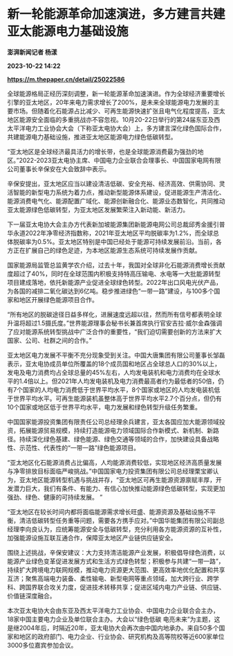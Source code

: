 # 新一轮能源革命加速演进，多方建言共建亚太能源电力基础设施
**澎湃新闻记者 杨漾**

**2023-10-22 14:22**

**https://m.thepaper.cn/detail/25022586**

全球能源格局正经历深刻调整，新一轮能源革命加速演进。作为全球经济重要增长引擎的亚太地区，20年来电力需求增长了200%，是未来全球能源电力发展的主要市场。但随着化石能源占比减少、可再生能源快速扩张且电气化程度提高，亚太地区能源安全面临的多重挑战亦不容忽视。10月20-22日举行的第24届东亚及西太平洋电力工业协会大会（下称亚太电协大会）上，多方建言深化绿色国际合作，共建能源电力基础设施，推进亚太地区能源电力绿色低碳转型。

“亚太地区是全球经济最具活力的增长带，也是全球能源消费最为强劲的地区。”2022-2023亚太电协主席、中国电力企业联合会理事长、中国国家电网有限公司董事长辛保安在大会致辞中表示。

辛保安提出，亚太地区应当以建设清洁低碳、安全充裕、经济高效、供需协同、灵活智能的新型电力系统为着力点，推动新型能源体系建设，促进能源生产清洁化、能源消费电气化、能源配置广域化、能源创新融合化、能源业态数智化，共同推动亚太能源绿色低碳转型，为亚太地区发展繁荣注入新动能、新活力。

下一届亚太电协大会主办方代表新加坡能源集团新能源电网公司总裁邱秀金援引普华永道2022年净零经济指数称，2021年亚太地区平均脱碳率为1.2%，而全球总体脱碳率为0.5%。亚太地区特别是中国已经处于能源可持续发展前沿。当前，各方正在扩展自己的绿色足迹，为本地区能源生态系统可持续发展作贡献。

国家能源局监管总监黄学农介绍，过去十年，我国对全球非化石能源消费增长贡献度超过了40%，同时在全球范围内积极支持特高压输电、水电等一大批能源转型项目建成落地，依托新能源产业促进全球绿色转型。2022年出口风电光伏产品，为各国的减排二氧化碳达到6亿吨。稳步推进绿色“一带一路”建设，与100多个国家和地区开展绿色能源项目合作。

“所有地区的脱碳途径日益多样化，进展速度远超以往，然而所有信号都表明全球升温将超过1.5摄氏度。”世界能源理事会秘书长兼首席执行官安吉拉·威尔金森强调了应对能源系统转型挑战中广泛合作的重要性，“我们迫切需要创新的方法来扩大国家、公司、社群之间的合作。”

亚太地区电力发展不平衡不充分现象受到关注。中国大唐集团有限公司董事长邹磊表示，亚太电协成员单位所覆盖的18个成员国和地区占全球总人口的30%以上，发电及电力消费均占全球总量的45%左右，人均发电装机和电力消费均在全球水平的1.4倍以上。但2021年人均发电装机及电力消费最高者约为最低者的50倍，仍有7个国家的人均电力消费低于世界平均水平，8个国家或地区的人均发电装机低于世界平均水平。可再生能源装机虽整体高于世界平均水平2.7个百分点，但仍有10个国家或地区低于世界平均水平，电力发展和绿色转型升级任务繁重。

中国国家能源投资集团有限责任公司总经理余兵建言，亚太各国应加大能源领域投资，拓展能源贸易规模，持续打造能源电力领域国际合作新模式、新机制、新路径。持续深化绿色基建、绿色能源、绿色交通等领域的合作，加快建设具备战略性、示范性、代表性的“一带一路”绿色能源项目。

“亚太地区化石能源消费占比偏高，人均能源消费较低，实现地区经济高质量发展与净零排放目标面临严峻挑战。”中国国家电力投资集团有限公司总经理栗宝卿认为，亚太地区能源转型机遇与挑战并存，“亚太地区可再生能源资源禀赋丰厚，开发潜力巨大，我们有条件、有能力、有信心加快推动能源绿色低碳转型，实现更加强劲、绿色、健康的可持续发展。 ”

“亚太地区在较长时间内都将面临能源需求增长旺盛、能源资源及基础设施不平衡，清洁低碳转型任务重等问题，需要各方携手应对。”中国华能集团有限公司副总经理李向良认为，应统筹能源安全与低碳转型，充分利用各方能源资源的互补性，加强能源设施互联互通合作，保障亚太地区产业链供应链安全。

围绕上述挑战，辛保安建议：大力支持清洁能源产业发展，积极倡导绿色消费，以能源产业绿色变革促进发展方式和生活方式绿色转型；积极参与共建“一带一路”，持续扩大跨境电力联网规模，推动电力资源更大范围、更高效率地优化配置和共享互济；聚焦高端电力装备、柔性输电、新型电网等重点领域，加大跨行业、跨学科、跨国界联合攻关力度，促进技术转移共享；促进区域内电力产业链、供应链、价值链深度融合。

本次亚太电协大会由东亚及西太平洋电力工业协会、中国电力企业联合会主办，18家中国主要电力企业及单位联合主办。大会以“绿色低碳 电亮未来”为主题，这是继2004年后，时隔近20年，亚太电协大会再次由中国内地承办。来自50多个国家和地区的政府部门、电力企业、行业协会、研究机构及高等院校等近600家单位3000多位嘉宾参加会议。